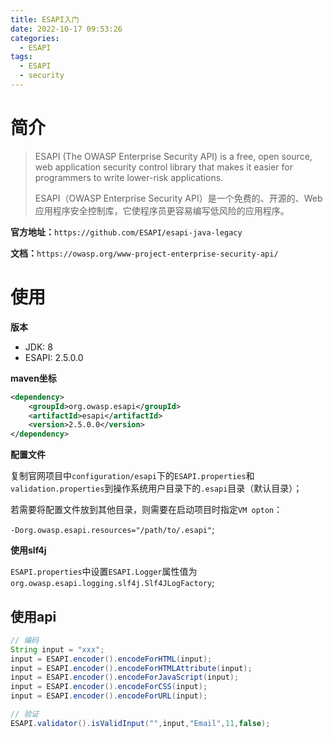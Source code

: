 ```yaml
---
title: ESAPI入门
date: 2022-10-17 09:53:26
categories:
  - ESAPI
tags:
  - ESAPI
  - security
---
```


# 简介

> ESAPI (The OWASP Enterprise Security API) is a free, open source, web application security control library that makes it easier for programmers to write lower-risk applications.
>
> ESAPI（OWASP Enterprise Security API）是一个免费的、开源的、Web 应用程序安全控制库，它使程序员更容易编写低风险的应用程序。

**官方地址：**`https://github.com/ESAPI/esapi-java-legacy`

**文档：**`https://owasp.org/www-project-enterprise-security-api/`

# 使用

**版本**

- JDK: 8
- ESAPI: 2.5.0.0

**maven坐标**

```xml
<dependency>
    <groupId>org.owasp.esapi</groupId>
    <artifactId>esapi</artifactId>
    <version>2.5.0.0</version>
</dependency>
```

**配置文件**

​		复制官网项目中`configuration/esapi`下的`ESAPI.properties`和`validation.properties`到操作系统用户目录下的`.esapi`目录（默认目录）；

​		若需要将配置文件放到其他目录，则需要在启动项目时指定`VM opton`：

`-Dorg.owasp.esapi.resources="/path/to/.esapi"`;

**使用slf4j**

`ESAPI.properties`中设置`ESAPI.Logger`属性值为`org.owasp.esapi.logging.slf4j.Slf4JLogFactory`;

## 使用api

```java
// 编码
String input = "xxx";
input = ESAPI.encoder().encodeForHTML(input);
input = ESAPI.encoder().encodeForHTMLAttribute(input);
input = ESAPI.encoder().encodeForJavaScript(input);
input = ESAPI.encoder().encodeForCSS(input);
input = ESAPI.encoder().encodeForURL(input);

// 验证
ESAPI.validator().isValidInput("",input,"Email",11,false);
```

